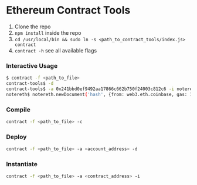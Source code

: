 
# Ethereum Contract Tools

1. Clone the repo
2. `npm install` inside the repo
3. `cd /usr/local/bin && sudo ln -s <path_to_contract_tools/index.js> contract`
4. `contract -h` see all available flags


### Interactive Usage

```bash
$ contract -f <path_to_file>
contract-tools$ -d
contract-tools$ -a 0x241bbd0ef9492aa17866c662b750f24003c812c6 -i notereth
notereth$ notereth.newDocument('hash', {from: web3.eth.coinbase, gas: 1800000})
```

### Compile

```bash
contract -f <path_to_file> -c
```

### Deploy

```bash
contract -f <path_to_file> -a <account_address> -d
```

### Instantiate

```bash
contract -f <path_to_file> -a <contract_address> -i
```
